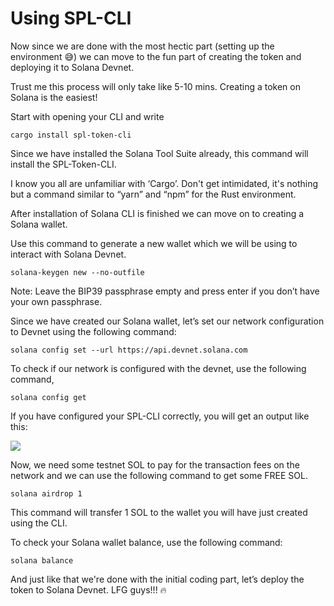 # Using SPL-CLI

Now since we are done with the most hectic part (setting up the environment 😅) we can move to the fun part of creating the token and deploying it to Solana Devnet.

Trust me this process will only take like 5-10 mins. Creating a token on Solana is the easiest!

Start with opening your CLI and write

```
cargo install spl-token-cli
```

Since we have installed the Solana Tool Suite already, this command will install the SPL-Token-CLI.

I know you all are unfamiliar with ‘Cargo’. Don't get intimidated, it's nothing but a command similar to “yarn” and “npm” for the Rust environment.

After installation of Solana CLI is finished we can move on to creating a Solana wallet.

Use this command to generate a new wallet which we will be using to interact with Solana Devnet.

```
solana-keygen new --no-outfile
```

Note: Leave the BIP39 passphrase empty and press enter if you don’t have your own passphrase.

Since we have created our Solana wallet, let’s set our network configuration to Devnet using the following command:

```
solana config set --url https://api.devnet.solana.com
```

To check if our network is configured with the devnet, use the following command,

```
solana config get
```

If you have configured your SPL-CLI correctly, you will get an output like this:

![](https://lh3.googleusercontent.com/sfEkpPoq92ZjyaMtQmpViZWU3wIT8ScBtUo6weujWMDfPWHFFCctGTwQEbb-Siy8u8kb90OHgckZLMg0ZBnsOk60tyghfFPZo8GDNQMUIHeCHJJvnEsvBvc68Y3Zv2R0CWL0ndZOHvdtg_CrDCumbcrIpmiNZM614-DVvzkWVtwp98HpsXtIv27roA)

Now, we need some testnet SOL to pay for the transaction fees on the network and we can use the following command to get some FREE SOL.

```
solana airdrop 1
```

This command will transfer 1 SOL to the wallet you will have just created using the CLI.

To check your Solana wallet balance, use the following command:

```
solana balance
```

And just like that we're done with the initial coding part, let’s deploy the token to Solana Devnet. LFG guys!!! 🔥
